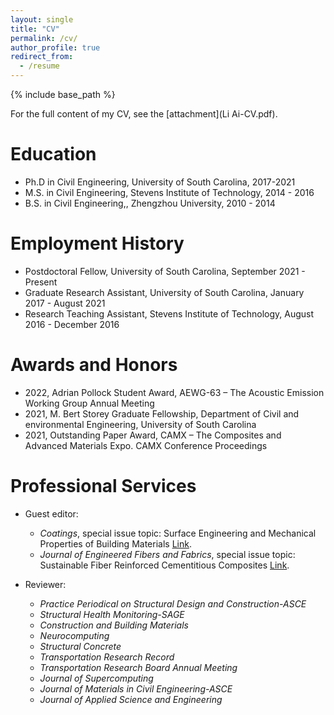```yaml
---
layout: single
title: "CV"
permalink: /cv/
author_profile: true
redirect_from:
  - /resume
---
```


{% include base_path %}

For the full content of my CV, see the [attachment](Li Ai-CV.pdf).

Education
======
* Ph.D  in Civil Engineering, University of South Carolina, 2017-2021 
* M.S. in Civil Engineering, Stevens Institute of Technology, 2014 - 2016
* B.S. in Civil Engineering,, Zhengzhou University, 2010 - 2014


Employment History 
======
* Postdoctoral Fellow, University of South Carolina, September 2021 - Present 
* Graduate Research Assistant, University of South Carolina, January 2017 - August 2021 
* Research Teaching Assistant, Stevens Institute of Technology, August 2016 - December 2016 


Awards and Honors 
======
* 2022, Adrian Pollock Student Award, AEWG-63 – The Acoustic Emission Working Group Annual Meeting
* 2021, M. Bert Storey Graduate Fellowship, Department of Civil and environmental Engineering, University of South Carolina
* 2021, Outstanding Paper Award, CAMX – The Composites and Advanced Materials Expo. CAMX Conference Proceedings

  
Professional Services 
======
* Guest editor:
   * *Coatings*, special issue topic: Surface Engineering and Mechanical Properties of Building Materials [Link](https://www.mdpi.com/journal/coatings/special_issues/M8HUBU2OA3).
   * *Journal of Engineered Fibers and Fabrics*, special issue topic: Sustainable Fiber Reinforced Cementitious Composites [Link](https://journals.sagepub.com/page/jef/open-special-collections/sustainable-fiber-reinforced-cementitious-composites).


* Reviewer: 
   * *Practice Periodical on Structural Design and Construction-ASCE*
   * *Structural Health Monitoring-SAGE*
   * *Construction and Building Materials*
   * *Neurocomputing*
   * *Structural Concrete*
   * *Transportation Research Record*
   * *Transportation Research Board Annual Meeting*
   * *Journal of Supercomputing*
   * *Journal of Materials in Civil Engineering-ASCE*
   * *Journal of Applied Science and Engineering*

